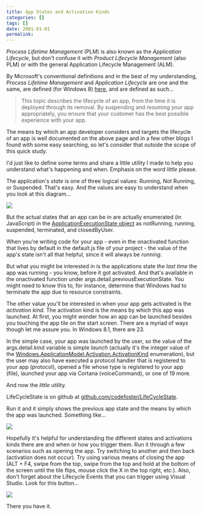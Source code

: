 ```yaml
---
title: App States and Activation Kinds
categories: []
tags: []
date: 2001-01-01
permalink: 
---
```


_Process Lifetime Management_ (PLM) is also known as the _Application Lifecycle_, but don't confuse it with _Product Lifecycle Management_ (also PLM) or with the general Application Lifecycle Management (ALM).

By Microsoft's conventional definitions and in the best of my understanding, _Process Lifetime Management_ and _Application Lifecycle_ are one and the same, are defined (for Windows 8) [here](http://msdn.microsoft.com/en-us/library/windows/apps/hh464925.aspx), and are defined as such...

> This topic describes the lifecycle of an app, from the time it is deployed through its removal. By suspending and resuming your app appropriately, you ensure that your customer has the best possible experience with your app.

The means by which an app developer considers and targets the lifecycle of an app is well documented on the above page and in a few other blogs I found with some easy searching, so let's consider that outside the scope of this quick study.

I'd just like to define some terms and share a little utility I made to help you understand what's happening and when. Emphasis on the word _little_ please.

The application's _state_ is one of three logical values: Running, Not Running, or Suspended. That's easy. And the values are easy to understand when you look at this diagram...

![](http://codefoster.blob.core.windows.net/site/image/8e948beaa2604443876313ddbf08d70d/appstate_01_1.png)

But the actual states that an app can be in are actually enumerated (in JavaScript) in the [ApplicationExecutionState object](http://msdn.microsoft.com/en-us/library/windows/apps/windows.applicationmodel.activation.applicationexecutionstate.aspx) as notRunning, running, suspended, terminated, and closedByUser.

When you're writing code for your app - even in the onactivated function that lives by default in the default.js file of your project - the value of the app's state isn't all that helpful, since it will always be _running_.

But what you might be interested in is the applications state _the last time_ the app was running - you know, before it got activated. And that's available in the onactivated function under args.detail.previousExecutionState. You might need to know this to, for instance, determine that Windows had to terminate the app due to resource constraints.

The other value you'll be interested in when your app gets activated is the _activation kind_. The activation kind is the means by which this app was launched. At first, you might wonder how an app can be launched besides you touching the app tile on the start screen. There are a myriad of ways though let me assure you. In Windows 8.1, there are 23.

In the simple case, your app was launched by the user, so the value of the args.detail.kind variable is simple _launch_ (actually it's the integer value of the [Windows.ApplicationModel.Activation.ActivationKind](http://msdn.microsoft.com/en-us/library/windows/apps/windows.applicationmodel.activation.activationkind.aspx) enumeration), but the user may also have executed a protocol handler that is registered to your app (protocol), opened a file whose type is registered to your app (file), launched your app via Cortana (voiceCommand), or one of 19 more.

And now the _little_ utility.

LifeCycleState is on github at [github.com/codefoster/LifeCycleState](https://github.com/codefoster/LifeCycleStates).

Run it and it simply shows the previous app state and the means by which the app was launched. Something like...

![](http://codefoster.blob.core.windows.net/site/image/75b4fe1749304aa191928f3536242890/appstate_02_1.png)

Hopefully it's helpful for understanding the different states and activations kinds there are and when or how you trigger them. Run it through a few scenarios such as opening the app. Try switching to another and then back (activation does not occur). Try using various means of closing the app (ALT + F4, swipe from the top, swipe from the top and hold at the bottom of the screen until the tile flips, mouse click the X in the top right, etc.). Also, don't forget about the Lifecycle Events that you can trigger using Visual Studio. Look for this button...

![](http://codefoster.blob.core.windows.net/site/image/e7b5eb06a4984e5495cbce6addf67c0e/appstate_03_1.png)

There you have it.